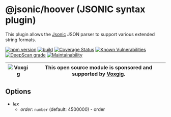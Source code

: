 # @jsonic/hoover (JSONIC syntax plugin)

This plugin allows the [Jsonic](https://jsonic.senecajs.org) JSON
parser to support various extended string formats.



[![npm version](https://img.shields.io/npm/v/@jsonic/hoover.svg)](https://npmjs.com/package/@jsonic/hoover)
[![build](https://github.com/jsonicjs/hoover/actions/workflows/build.yml/badge.svg)](https://github.com/jsonicjs/hoover/actions/workflows/build.yml)
[![Coverage Status](https://coveralls.io/repos/github/jsonicjs/hoover/badge.svg?branch=main)](https://coveralls.io/github/jsonicjs/hoover?branch=main)
[![Known Vulnerabilities](https://snyk.io/test/github/jsonicjs/hoover/badge.svg)](https://snyk.io/test/github/jsonicjs/hoover)
[![DeepScan grade](https://deepscan.io/api/teams/5016/projects/22466/branches/663906/badge/grade.svg)](https://deepscan.io/dashboard#view=project&tid=5016&pid=22466&bid=663906)
[![Maintainability](https://api.codeclimate.com/v1/badges/10e9bede600896c77ce8/maintainability)](https://codeclimate.com/github/jsonicjs/hoover/maintainability)

| ![Voxgig](https://www.voxgig.com/res/img/vgt01r.png) | This open source module is sponsored and supported by [Voxgig](https://www.voxgig.com). |
| ---------------------------------------------------- | --------------------------------------------------------------------------------------- |



<!--START:options-->
## Options
* _lex_
  * _order_: `number` (default: 4500000) - order
<!--END:options-->







